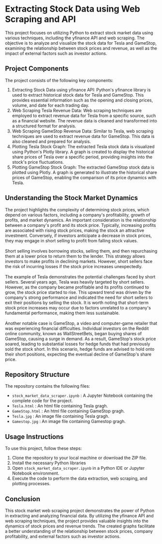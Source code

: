 # Extracting Stock Data using Web Scraping and API
This project focuses on utilizing Python to extract stock market data using various techniques, including the yfinance API and web scraping. The objective is to analyze and visualize the stock data for Tesla and GameStop, examining the relationship between stock prices and revenue, as well as the impact of external factors such as investor actions.
## Project Components
The project consists of the following key components:
1. Extracting Stock Data using yfinance API: Python's yfinance library is used to extract historical stock data for Tesla and GameStop. This provides essential information such as the opening and closing prices, volume, and date for each trading day.
2. Web Scraping Tesla Revenue Data: Web scraping techniques are employed to extract revenue data for Tesla from a specific source, such as a financial website. The revenue data is cleaned and transformed into a structured format for analysis.
3. Web Scraping GameStop Revenue Data: Similar to Tesla, web scraping techniques are used to extract revenue data for GameStop. This data is also cleaned and prepared for analysis.
4. Plotting Tesla Stock Graph: The extracted Tesla stock data is visualized using Python's Plotly library. A graph is created to display the historical share prices of Tesla over a specific period, providing insights into the stock's price fluctuations.
5. Plotting GameStop Stock Graph: The extracted GameStop stock data is plotted using Plotly. A graph is generated to illustrate the historical share prices of GameStop, enabling the comparison of its price dynamics with Tesla.
## Understanding the Stock Market Dynamics
The project highlights the complexity of determining stock prices, which depend on various factors, including a company's profitability, growth of profits, and market dynamics. An important consideration is the relationship between a company's profit and its stock price. Typically, increasing profits are associated with rising stock prices, making the stock an attractive investment. Conversely, if investors anticipate a decrease in stock prices, they may engage in short selling to profit from falling stock values.<br />
<br />Short selling involves borrowing stocks, selling them, and then repurchasing them at a lower price to return them to the lender. This strategy allows investors to make profits in declining markets. However, short sellers face the risk of incurring losses if the stock price increases unexpectedly.
<br /><br />The example of Tesla demonstrates the potential challenges faced by short sellers. Several years ago, Tesla was heavily targeted by short sellers. However, as the company became profitable and its profits continued to grow, the stock price started to rise. This upward trend was driven by the company's strong performance and indicated the need for short sellers to exit their positions by selling the stock. It is worth noting that short-term stock price increases may occur due to factors unrelated to a company's fundamental performance, making them less sustainable.
<br /><br />Another notable case is GameStop, a video and computer-game retailer that was experiencing financial difficulties. Individual investors on the Reddit online community, known as WallStreetBets, began buying shares of GameStop, causing a surge in demand. As a result, GameStop's stock price soared, leading to substantial losses for hedge funds that had previously sold the stock short. In this scenario, hedge funds are advised to hold onto their short positions, expecting the eventual decline of GameStop's share price.
## Repository Structure
The repository contains the following files:<br />
* `stock_market_data_scraper.ipynb`  : A Jupyter Notebook containing the complete code for the project.
* `Tesla.html`  : An html file containing Tesla gragh.
* `GameStop.html`  : An html file containing GameStop gragh.
* `Tesla.jpg`  : An image file containing Tesla gragh.
* `Gamestop.jpg`  : An image file containing Gamestop gragh.
## Usage Instructions
To use this project, follow these steps:<br />
1. Clone the repository to your local machine or download the ZIP file.
2. Install the necessary Python libraries
3. Open `stock_market_data_scraper.ipynb` in a Python IDE or Jupyter Notebook environment.
4. Execute the code to perform the data extraction, web scraping, and plotting processes.
## Conclusion
This stock market web scraping project demonstrates the power of Python in extracting and analyzing financial data. By utilizing the yfinance API and web scraping techniques, the project provides valuable insights into the dynamics of stock prices and revenue trends. The created graphs facilitate a better understanding of the relationship between stock prices, company profitability, and external factors such as investor actions.
